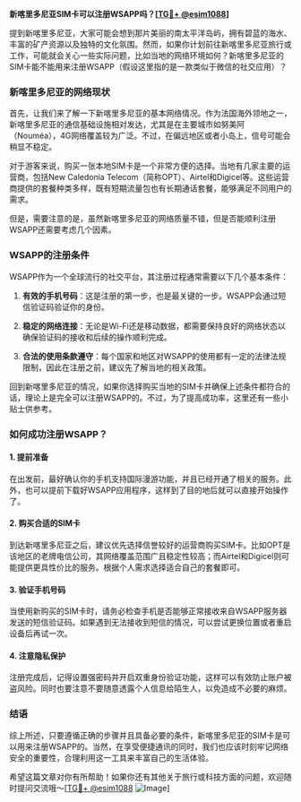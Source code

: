 **新喀里多尼亚SIM卡可以注册WSAPP吗？[[TG💪+ @esim1088](https://t.me/s/esim1088)]**

提到新喀里多尼亚，大家可能会想到那片美丽的南太平洋岛屿，拥有碧蓝的海水、丰富的矿产资源以及独特的文化氛围。然而，如果你计划前往新喀里多尼亚旅行或工作，可能就会关心一些实际问题，比如当地的网络环境如何？新喀里多尼亚的SIM卡能不能用来注册WSAPP（假设这里指的是一款类似于微信的社交应用）？

### 新喀里多尼亚的网络现状

首先，让我们来了解一下新喀里多尼亚的基本网络情况。作为法国海外领地之一，新喀里多尼亚的通信基础设施相对发达，尤其是在主要城市如努美阿（Nouméa），4G网络覆盖较为广泛。不过，在偏远地区或者小岛上，信号可能会稍显不稳定。

对于游客来说，购买一张本地SIM卡是一个非常方便的选择。当地有几家主要的运营商，包括New Caledonia Telecom（简称OPT）、Airtel和Digicel等。这些运营商提供的套餐种类多样，既有短期流量包也有长期通话套餐，能够满足不同用户的需求。

但是，需要注意的是，虽然新喀里多尼亚的网络质量不错，但是否能顺利注册WSAPP还需要考虑几个因素。

### WSAPP的注册条件

WSAPP作为一个全球流行的社交平台，其注册过程通常需要以下几个基本条件：

1. **有效的手机号码**：这是注册的第一步，也是最关键的一步。WSAPP会通过短信验证码验证你的身份。
   
2. **稳定的网络连接**：无论是Wi-Fi还是移动数据，都需要保持良好的网络状态以确保验证码的接收和后续的操作顺利完成。

3. **合法的使用条款遵守**：每个国家和地区对WSAPP的使用都有一定的法律法规限制，因此在注册之前，建议先了解当地的相关政策。

回到新喀里多尼亚的情况，如果你选择购买当地的SIM卡并确保上述条件都符合的话，理论上是完全可以注册WSAPP的。不过，为了提高成功率，这里还有一些小贴士供参考。

### 如何成功注册WSAPP？

#### 1. 提前准备
在出发前，最好确认你的手机支持国际漫游功能，并且已经开通了相关的服务。此外，也可以提前下载好WSAPP应用程序，这样到了目的地后就可以直接开始操作了。

#### 2. 购买合适的SIM卡
到达新喀里多尼亚之后，建议优先选择信誉较好的运营商购买SIM卡。比如OPT是该地区的老牌电信公司，其网络覆盖范围广且稳定性较高；而Airtel和Digicel则可能提供更具性价比的服务。根据个人需求选择适合自己的套餐即可。

#### 3. 验证手机号码
当使用新购买的SIM卡时，请务必检查手机是否能够正常接收来自WSAPP服务器发送的短信验证码。如果遇到无法接收到短信的情况，可以尝试更换位置或者重启设备后再试一次。

#### 4. 注意隐私保护
注册完成后，记得设置强密码并开启双重身份验证功能，这样可以有效防止账户被盗风险。同时也要注意不要随意透露个人信息给陌生人，以免造成不必要的麻烦。

### 结语

综上所述，只要遵循正确的步骤并且具备必要的条件，新喀里多尼亚的SIM卡是可以用来注册WSAPP的。当然，在享受便捷通讯的同时，我们也应该时刻牢记网络安全的重要性，合理利用这一工具来丰富自己的生活体验。

希望这篇文章对你有所帮助！如果你还有其他关于旅行或科技方面的问题，欢迎随时提问交流哦～[[TG💪+ @esim1088](https://t.me/s/esim1088) ![Image](https://i.postimg.cc/4NQfJmqS/Snipaste-2025-05-13-00-14-12.png)]